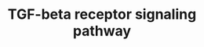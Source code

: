 ---
annotations:
- type: Pathway Ontology
  value: transforming growth factor-beta superfamily mediated signaling pathway
authors:
- A.Pandey
- MaintBot
- Khanspers
- Ddigles
- L Dupuis
- Eweitz
description: ''
last-edited: 2021-05-23
organisms:
- Mus musculus
redirect_from:
- /index.php/Pathway:WP258
- /instance/WP258
schema-jsonld:
- '@context': https://schema.org/
  '@id': https://wikipathways.github.io/pathways/WP258.html
  '@type': Dataset
  creator:
    '@type': Organization
    name: WikiPathways
  description: ''
  keywords:
  - PIK3R1
  - Axin2
  - E2f5
  - Smurf2
  - Foxo1
  - Ski
  - Cdk4
  - Nfyc
  - Tgfbr2
  - Anapc10
  - Pias2
  - Cops5
  - Nup214
  - Hspa8
  - Anapc5
  - Nfyb
  - Eif3s2
  - Foxg1
  - Camk2b
  - Pcaf
  - Tfdp1
  - Cdc27
  - Cdkn1a
  - Btrc
  - Ctcf
  - Anapc4
  - Tgfb2
  - Smad2
  - Rbx1
  - CDK2
  - Cdc16
  - Zfyve9
  - Foxh1
  - Smurf1
  - Map3k7ip1
  - Cav1
  - Anapc1
  - Tgfbr3
  - Cdc2a
  - Cdc23
  - Tgfbr1
  - Cd44
  - E2f4
  - Skil
  - Map3k7
  - Ctnnb1
  - Snx2
  - Camk2g
  - Yap1
  - Rbl2
  - Ccnb2
  - Foxo3a
  - Dcp1a
  - Ccne1
  - Sparc
  - Tgfb1
  - Ep300
  - Lef1
  - Mapk14
  - Fosb
  - Snx6
  - Mllt7
  - Xpo1
  - Map2k3
  - Rb1
  - Sumo1
  - Rbl1
  - Smad3
  - Zfhx1b
  - Prkar2a
  - Smad6
  - Camk2a
  - Anapc7
  - Jun
  - Axin1
  - Hgs
  - Strap
  - Eng
  - SNW1
  - Zfhx1a
  - Ets1
  - Fkbp1a
  - Snip1
  - Stk11ip
  - Cdk6
  - Ube2d3
  - PRKCG
  - Ar
  - Pard3
  - Tfdp2
  - Stambpl1
  - Ap2b1
  - Mef2a
  - Daxx
  - Sdc2
  - Nfya
  - Gipc1
  - Ppp2r2a
  - Trp53
  - Sp1
  - Smad4
  - Trap1
  - Cri2
  - Atf3
  - Fnta
  - Pik3r2
  - Crebbp
  - Fzr1
  - Stk11
  - Ube2d2
  - Gene Symbol
  - Cdc25a
  - Esr1
  - Dab2
  - Camk2d
  - Acvrl1
  - Ccnd1
  - Junb
  - Jund1
  - Atf2
  - Pias1
  - Hnf4a
  - Prkcb1
  - Hoxa9
  - Rock1
  - Snx4
  - Ncoa1
  - Dvl1
  - Prkar1b
  - Kpnb1
  - Nup153
  - Snx1
  - Ube2d1
  - Map2k6
  - Trp73
  - Runx2
  - Mef2c
  - Hdac1
  - Myc
  - Mapk8
  - Skp1a
  - Cited1
  - Fos
  - Erbb2ip
  - Vdr
  - Cul1
  - Anapc2
  - Prkcd
  - Smad7
  - Tgfb3
  - Tgif
  - Arrb2
  license: CC0
  name: TGF-beta receptor signaling pathway
seo: CreativeWork
title: TGF-beta receptor signaling pathway
wpid: WP258
---
